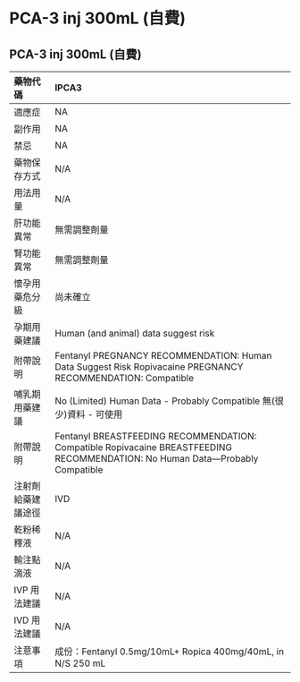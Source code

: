 # PCA-3 inj 300mL (自費)

## PCA-3 inj 300mL (自費)

| 藥物代碼           | IPCA3                                                                                                                         |
|:-------------------|:------------------------------------------------------------------------------------------------------------------------------|
| 適應症             | NA                                                                                                                            |
| 副作用             | NA                                                                                                                            |
| 禁忌               | NA                                                                                                                            |
| 藥物保存方式       | N/A                                                                                                                           |
| 用法用量           | N/A                                                                                                                           |
| 肝功能異常         | 無需調整劑量                                                                                                                  |
| 腎功能異常         | 無需調整劑量                                                                                                                  |
| 懷孕用藥危分級     | 尚未確立                                                                                                                      |
| 孕期用藥建議       | Human (and animal) data suggest risk                                                                                          |
| 附帶說明           | Fentanyl PREGNANCY RECOMMENDATION: Human Data Suggest Risk Ropivacaine PREGNANCY RECOMMENDATION: Compatible                   |
| 哺乳期用藥建議     | No (Limited) Human Data - Probably Compatible 無(很少)資料 - 可使用                                                           |
| 附帶說明           | Fentanyl BREASTFEEDING RECOMMENDATION: Compatible Ropivacaine BREASTFEEDING RECOMMENDATION: No Human Data—Probably Compatible |
| 注射劑給藥建議途徑 | IVD                                                                                                                           |
| 乾粉稀釋液         | N/A                                                                                                                           |
| 輸注點滴液         | N/A                                                                                                                           |
| IVP 用法建議       | N/A                                                                                                                           |
| IVD 用法建議       | N/A                                                                                                                           |
| 注意事項           | 成份：Fentanyl 0.5mg/10mL+ Ropica 400mg/40mL, in N/S 250 mL                                                                   |

